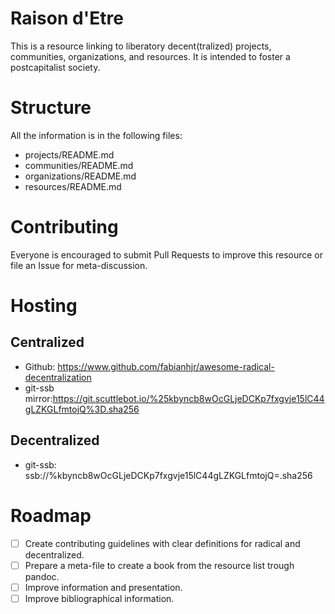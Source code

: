 # Raison d'Etre

This is a resource linking to liberatory decent(tralized) projects, communities, organizations, and resources. It is intended to foster a postcapitalist society.

# Structure

All the information is in the following files:

 - projects/README.md
 - communities/README.md
 - organizations/README.md
 - resources/README.md

# Contributing

Everyone is encouraged to submit Pull Requests to improve this resource or file an Issue for meta-discussion.

# Hosting

## Centralized

 - Github: https://www.github.com/fabianhjr/awesome-radical-decentralization
 - git-ssb mirror:https://git.scuttlebot.io/%25kbyncb8wOcGLjeDCKp7fxgvje15lC44gLZKGLfmtojQ%3D.sha256

## Decentralized

 - git-ssb: ssb://%kbyncb8wOcGLjeDCKp7fxgvje15lC44gLZKGLfmtojQ=.sha256

# Roadmap

 - [ ] Create contributing guidelines with clear definitions for radical and decentralized.
 - [ ] Prepare a meta-file to create a book from the resource list trough pandoc.
 - [ ] Improve information and presentation.
 - [ ] Improve bibliographical information.
